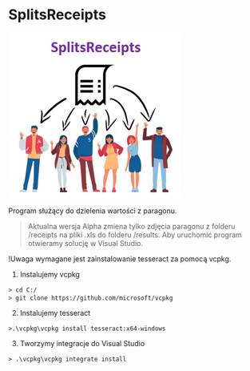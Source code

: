 # SplitsReceipts

[![N|Solid](https://raw.githubusercontent.com/Azuyuto/SplitsReceipts/master/Photos/photo1.PNG)](https://raw.githubusercontent.com/Azuyuto/SplitsReceipts/master/Photos/photo1.PNG)

Program służący do dzielenia wartości z paragonu.
> Aktualna wersja Alpha zmiena tylko zdjęcia paragonu z folderu /receipts na pliki .xls do folderu /results. Aby uruchomić program otwieramy solucję w Visual Studio.

!Uwaga wymagane jest zainstalowanie tesseract za pomocą vcpkg.

1. Instalujemy vcpkg
```console
> cd C:/
> git clone https://github.com/microsoft/vcpkg
```
2. Instalujemy tesseract
```console
>.\vcpkg\vcpkg install tesseract:x64-windows
```
3. Tworzymy integracje do Visual Studio
```console
> .\vcpkg\vcpkg integrate install
```
